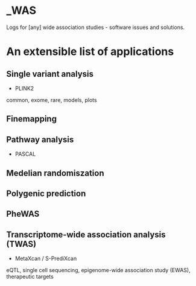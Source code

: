 # _WAS

Logs for [any] wide association studies - software issues and solutions.

# An extensible list of applications

## Single variant analysis

* PLINK2

common, exome, rare, models, plots

## Finemapping

## Pathway analysis

* PASCAL

## Medelian randomiszation

## Polygenic prediction

## PheWAS

## Transcriptome-wide association analysis (TWAS)

* MetaXcan / S-PrediXcan

eQTL, single cell sequencing, epigenome-wide association study (EWAS), therapeutic targets
